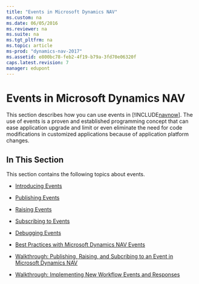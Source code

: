 ```yaml
---
title: "Events in Microsoft Dynamics NAV"
ms.custom: na
ms.date: 06/05/2016
ms.reviewer: na
ms.suite: na
ms.tgt_pltfrm: na
ms.topic: article
ms-prod: "dynamics-nav-2017"
ms.assetid: e800bc78-feb2-4f19-b79a-3fd70e06320f
caps.latest.revision: 7
manager: edupont
---
```

# Events in Microsoft Dynamics NAV
This section describes how you can use events in [!INCLUDE[navnow](includes/navnow_md.md)]. The use of events is a proven and established programming concept that can ease application upgrade and limit or even eliminate the need for code modifications in customized applications because of application platform changes.  
  
## In This Section  
 This section contains the following topics about events.  
  
-   [Introducing Events](Introducing-Events.md)  
  
-   [Publishing Events](Publishing-Events.md)  
  
-   [Raising Events](Raising-Events.md)  
  
-   [Subscribing to Events](Subscribing-to-Events.md)  
  
-   [Debugging Events](Debugging-Events.md)  
  
-   [Best Practices with Microsoft Dynamics NAV Events](Best-Practices-with-Microsoft-Dynamics-NAV-Events.md)  
  
-   [Walkthrough: Publishing, Raising, and Subcribing to an Event in Microsoft Dynamics NAV](Walkthrough:%20Publishing,%20Raising,%20and%20Subcribing%20to%20an%20Event%20in%20Microsoft%20Dynamics%20NAV.md)  
  
-   [Walkthrough: Implementing New Workflow Events and Responses](Walkthrough:%20Implementing%20New%20Workflow%20Events%20and%20Responses.md)